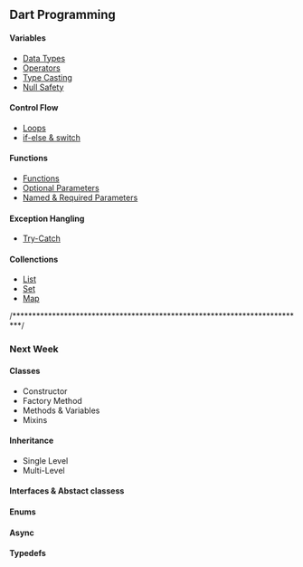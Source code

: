## Dart Programming

#### Variables
- [Data Types](https://dart.dev/language/built-in-types)
- [Operators](https://dart.dev/language/operators)
- [Type Casting](https://medium.com/dart-school-by-kmranrg/chapter-3-type-casting-in-dart-76837475772a)
- [Null Safety](https://dart.dev/null-safety/understanding-null-safety)

#### Control Flow
- [Loops](https://dart.dev/language/loops)
- [if-else & switch](https://dart.dev/language/branches)

#### Functions
-  [Functions](https://dart.dev/language/functions)
- [Optional Parameters](https://www.educative.io/answers/what-are-dart-optional-parameters)
- [Named & Required Parameters](https://www.dhiwise.com/post/the-ultimate-guide-to-dart-named-parameters)

#### Exception Hangling
- [Try-Catch](https://dart.dev/language/error-handling)

#### Collenctions
- [List](https://www.geeksforgeeks.org/dart-programming-list/)
- [Set](https://www.geeksforgeeks.org/dart-sets/)
- [Map](https://www.geeksforgeeks.org/dart-programming-map/)


/**************************************************************************/
### Next Week

#### Classes
- Constructor
- Factory Method
- Methods & Variables
- Mixins

#### Inheritance
- Single Level
- Multi-Level

#### Interfaces & Abstact classess

#### Enums

#### Async

#### Typedefs
